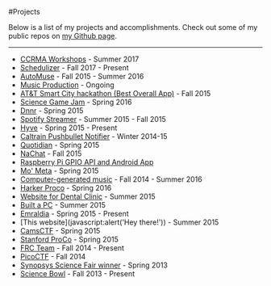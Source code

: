 #Projects

Below is a list of my projects and accomplishments.
Check out some of my public repos on [my Github page](https://github.com/nacgarg).
  
---

- [CCRMA Workshops](javascript:loadPopup('ccrma')) - Summer 2017
- [Schedulizer](javascript:loadPopup('schedulizer')) - Fall 2017 - Present
- [AutoMuse](javascript:loadPopup('automuse')) - Fall 2015 - Summer 2016
- [Music Production](javascript:loadPopup('musprod')) - Ongoing
- [AT&T Smart City hackathon (Best Overall App)](javascript:loadPopup('att')) - Fall 2015 
- [Science Game Jam](javascript:loadPopup('gamejam')) - Spring 2016
- [Dnnr](javascript:loadPopup('dnnr')) - Spring 2015
- [Spotify Streamer](javascript:loadPopup('spotify')) - Summer 2015 - Fall 2015
- [Hyve](javascript:loadPopup('hyve')) - Spring 2015 - Present
- [Caltrain Pushbullet Notifier](javascript:loadPopup('caltrain')) - Winter 2014-15
- [Quotidian](javascript:loadPopup('quotidian')) - Spring 2015
- [NaChat](javascript:loadPopup('nachat')) - Fall 2015
- [Raspberry Pi GPIO API and Android App](javascript:loadPopup('rpi'))
- [Mo' Meta](javascript:loadPopup('mometa')) - Spring 2015
- [Computer-generated music](javascript:loadPopup('music')) - Fall 2014 - Summer 2016
- [Harker Proco](javascript:loadPopup('harker')) - Spring 2016
- [Website for Dental Clinic](javascript:loadPopup('dental')) ­- Summer 2015 
- [Built a PC](javascript:loadPopup('pc')) ­- Summer 2015 
- [Emraldia](javascript:loadPopup('emraldia')) ­- Spring 2015 - Present
- [This website](javascript:alert('Hey there!')) - Summer 2015
- [CamsCTF](javascript:loadPopup('camsctf')) - Spring 2015
- [Stanford ProCo](javascript:loadPopup('proco')) - Spring 2015
- [FRC Team](javascript:loadPopup('frc')) - Fall 2014 - Present
- [PicoCTF](javascript:loadPopup('picoctf')) - Fall 2014
- [Synopsys Science Fair winner](javascript:loadPopup('scifair')) - Spring 2013
- [Science Bowl](javascript:loadPopup('scibowl')) - Fall 2013 - Present